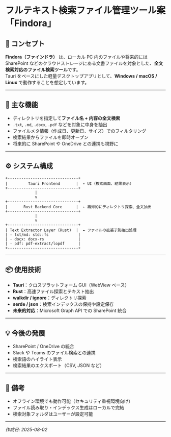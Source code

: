 # フルテキスト検索ファイル管理ツール案「Findora」

## 🧭 コンセプト

**Findora（ファインドラ）** は、ローカル PC 内のファイルや将来的には SharePoint などのクラウドストレージにある文書ファイルを対象とした、**全文検索対応のファイル検索ツール**です。  
Tauri をベースにした軽量デスクトップアプリとして、**Windows / macOS / Linux** で動作することを想定しています。

---

## 🧩 主な機能

- ディレクトリを指定して**ファイル名 + 内容の全文検索**
- `.txt`, `.md`, `.docx`, `.pdf` などを対象に中身を抽出
- ファイルメタ情報（作成日、更新日、サイズ）でのフィルタリング
- 検索結果からファイルを即時オープン
- 将来的に SharePoint や OneDrive との連携も視野に

---

## ⚙️ システム構成

```plaintext
+-------------------------------+
|         Tauri Frontend       |  ← UI（検索画面、結果表示）
+-------------------------------+
             |
             v
+-------------------------------+
|       Rust Backend Core      |  ← 再帰的にディレクトリ探索、全文抽出
+-------------------------------+
             |
             v
+-------------------------------+
| Text Extractor Layer (Rust)  |  ← ファイルの拡張子別抽出処理
| - txt/md: std::fs             |
| - docx: docx-rs               |
| - pdf: pdf-extract/lopdf      |
+-------------------------------+
```

---

## 📦 使用技術

- **Tauri**：クロスプラットフォーム GUI（WebView ベース）
- **Rust**：高速ファイル探索とテキスト抽出
- **walkdir / ignore**：ディレクトリ探索
- **serde / json**：検索インデックスの保持や設定保存
- **未来的対応**：Microsoft Graph API での SharePoint 統合

---

## 💡 今後の発展

- SharePoint / OneDrive の統合
- Slack や Teams のファイル検索との連携
- 検索語のハイライト表示
- 検索結果のエクスポート（CSV, JSON など）

---

## 📄 備考

- オフライン環境でも動作可能（セキュリティ重視環境向け）
- ファイル読み取り・インデックス生成はローカルで完結
- 検索対象フォルダはユーザーが設定可能

---

_作成日: 2025-08-02_
